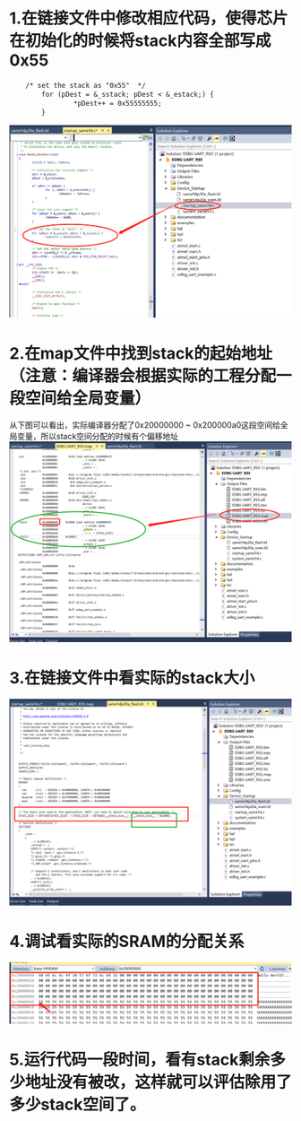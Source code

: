 
# 1.在链接文件中修改相应代码，使得芯片在初始化的时候将stack内容全部写成0x55
```
	/* set the stack as "0x55"  */
        for (pDest = &_sstack; pDest < &_estack;) {
                *pDest++ = 0x55555555;
        }
```
![image](https://github.com/yuchengstudio/cortex-M/blob/master/cortex-M4/SAME54/%E5%A6%82%E4%BD%95%E8%AF%84%E4%BC%B0stack%E4%BD%BF%E7%94%A8%E9%87%8F/reference/stack_evaluation_001.png)


# 2.在map文件中找到stack的起始地址（注意：编译器会根据实际的工程分配一段空间给全局变量）
从下图可以看出，实际编译器分配了0x20000000 ~ 0x200000a0这段空间给全局变量，所以stack空间分配的时候有个偏移地址
![image](https://github.com/yuchengstudio/cortex-M/blob/master/cortex-M4/SAME54/%E5%A6%82%E4%BD%95%E8%AF%84%E4%BC%B0stack%E4%BD%BF%E7%94%A8%E9%87%8F/reference/stack_evaluation_002.png)


# 3.在链接文件中看实际的stack大小
![image](https://github.com/yuchengstudio/cortex-M/blob/master/cortex-M4/SAME54/%E5%A6%82%E4%BD%95%E8%AF%84%E4%BC%B0stack%E4%BD%BF%E7%94%A8%E9%87%8F/reference/stack_evaluation_003.png)

# 4.调试看实际的SRAM的分配关系
![image](https://github.com/yuchengstudio/cortex-M/blob/master/cortex-M4/SAME54/%E5%A6%82%E4%BD%95%E8%AF%84%E4%BC%B0stack%E4%BD%BF%E7%94%A8%E9%87%8F/reference/stack_evaluation_004.png)

# 5.运行代码一段时间，看有stack剩余多少地址没有被改，这样就可以评估除用了多少stack空间了。
